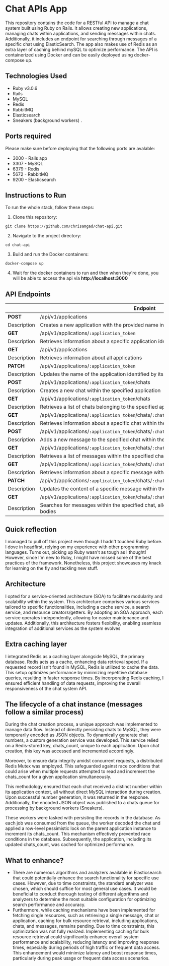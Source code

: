 # Chat APIs App

This repository contains the code for a RESTful API to manage a chat system built using Ruby on Rails. It allows creating new applications, managing chats within applications, and sending messages within chats. Additionally, it includes an endpoint for searching through messages of a specific chat using ElasticSearch. The app also makes use of Redis as an extra layer of caching behind mySQL to optimize performance. The API is containerized using Docker and can be easily deployed using docker-compose up.

## Technologies Used
- Ruby v3.0.6
- Rails
- MySQL
- Redis
- RabbitMQ
- Elasticsearch
- Sneakers (background workers)
.
## Ports required
Please make sure before deploying that the following ports are avalable:
 - 3000 - Rails app
 - 3307 - MySQL
 - 6379 - Redis
 - 5672 - RabbitMQ
 - 9200 - Elasticsearch

## Instructions to Run
To run the whole stack, follow these steps:
 1. Clone this repository:
  ```
  git clone https://github.com/chrisamgad/chat-api.git
  ```
 2. Navigate to the project directory:
  ```
  cd chat-api
  ```
 3. Build and run the Docker containers:
  ```
  docker-compose up
  ```
 4. Wait for the docker containers to run and then when they're done, you will be able to access the api via <b>http://localhost:3000</b>


## API Endpoints

|  | Endpoint |
| --- | --- |
| **POST** | /api/v1/applications |
| Description | Creates a new application with the provided name in the body|
| **GET** | /api/v1/applications/`:application_token` |
| Description | Retrieves information about a specific application identified by its token |
| **GET** | /api/v1/applications |
| Description |  Retrieves information about all applications|
| **PATCH** | /api/v1/applications/`:application_token` |
| Description | Updates the name of the application identified by its token|
| **POST** | /api/v1/applications/`:application_token`/chats |
| Description | Creates a new chat within the specified application |
| **GET** | /api/v1/applications/`:application_token`/chats |
| Description | Retrieves a list of chats belonging to the specified application|
| **GET** | /api/v1/applications/`:application_token`/chats/`:chat_number` |
| Description | Retrieves information about a specific chat within the specified application|
| **POST** | /api/v1/applications/`:application_token`/chats/`:chat_number`/messages |
| Description |  Adds a new message to the specified chat within the specified application |
| **GET** | /api/v1/applications/`:application_token`/chats/`:chat_number`/messages |
| Description | Retrieves a list of messages within the specified chat|
| **GET** | /api/v1/applications/`:application_token`/chats/`:chat_number`/messages/`:message_number` |
| Description | Retrieves information about a specific message within the specified chat |
| **PATCH** | /api/v1/applications/`:application_token`/chats/`:chat_number`/messages/`:message_number`  |
| Description | Updates the content of a specific message within the specified chat |
| **GET** | /api/v1/applications/`:application_token`/chats/`:chat_number`/messages/search |
| Description | Searches for messages within the specified chat, allowing partial matches on message bodies |

## Quick reflection
I managed to pull off this project even though I hadn't touched Ruby before. I dove in headfirst, relying on my experience with other programming languages. Turns out, picking up Ruby wasn't as tough as I thought! However, since I'm new to Ruby, I might have missed some of the best practices of the framework. Nonetheless, this project showcases my knack for learning on the fly and tackling new stuff.

## Architecture
I opted for a service-oriented architecture (SOA) to facilitate modularity and scalability within the system. This architecture comprises various services tailored to specific functionalities, including a cache service, a search service, and resource creators/getters. By adopting an SOA approach, each service operates independently, allowing for easier maintenance and updates. Additionally, this architecture fosters flexibility, enabling seamless integration of additional services as the system evolves

## Extra caching layer
I integrated Redis as a caching layer alongside MySQL, the primary database. Redis acts as a cache, enhancing data retrieval speed. If a requested record isn't found in MySQL, Redis is utilized to cache the data. This setup optimizes performance by minimizing repetitive database queries, resulting in faster response times. By incorporating Redis caching, I ensured efficient handling of data requests, improving the overall responsiveness of the chat system API.

## The lifecycle of a chat instance (messages follow a similar process)
During the chat creation process, a unique approach was implemented to manage data flow. Instead of directly persisting chats to MySQL, they were temporarily encoded as JSON objects. To dynamically generate chat numbers, a custom generation service was developed. This service relied on a Redis-stored key, chats_count, unique to each application. Upon chat creation, this key was accessed and incremented accordingly.

Moreover, to ensure data integrity amidst concurrent requests, a distributed Redis Mutex was employed. This safeguarded against race conditions that could arise when multiple requests attempted to read and increment the chats_count for a given application simultaneously.

This methodology ensured that each chat received a distinct number within its application context, all without direct MySQL interaction during creation. Upon successful number generation, it was returned in the response. Additionally, the encoded JSON object was published to a chats queue for processing by background workers (Sneakers).

These workers were tasked with persisting the records in the database. As each job was consumed from the queue, the worker decoded the chat and applied a row-level pessimistic lock on the parent application instance to increment its chats_count. This mechanism effectively prevented race conditions in the database. Subsequently, the application, including its updated chats_count, was cached for optimized performance.

## What to enhance?
 - There are numerous algorithms and analyzers available in Elasticsearch that could potentially enhance the search functionality for specific use cases. However, due to time constraints, the standard analyzer was chosen, which should suffice for most general use cases. It would be beneficial to conduct thorough testing of different algorithms and analyzers to determine the most suitable configuration for optimizing search performance and accuracy.
 - Furthermore, while caching mechanisms have been implemented for fetching single resources, such as retrieving a single message, chat or application, caching for bulk resource retrieval, including applications, chats, and messages, remains pending. Due to time constraints, this optimization was not fully realized. Implementing caching for bulk resource retrieval could significantly enhance overall system performance and scalability, reducing latency and improving response times, especially during periods of high traffic or frequent data access. This enhancement would minimize latency and boost response times, particularly during peak usage or frequent data access scenarios.


